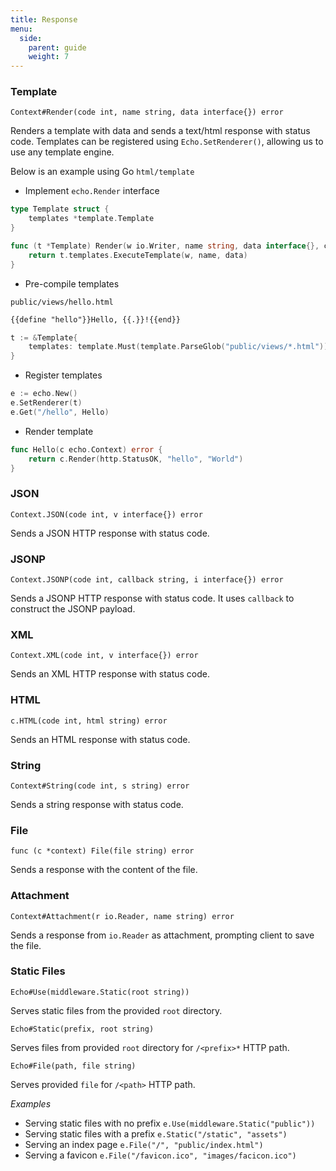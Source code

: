 ```yaml
---
title: Response
menu:
  side:
    parent: guide
    weight: 7
---
```


### Template

`Context#Render(code int, name string, data interface{}) error`

Renders a template with data and sends a text/html response with status code. Templates
can be registered using `Echo.SetRenderer()`, allowing us to use any template engine.

Below is an example using Go `html/template`

- Implement `echo.Render` interface

```go
type Template struct {
    templates *template.Template
}

func (t *Template) Render(w io.Writer, name string, data interface{}, c echo.Context) error {
	return t.templates.ExecuteTemplate(w, name, data)
}
```

- Pre-compile templates

`public/views/hello.html`

```html
{{define "hello"}}Hello, {{.}}!{{end}}
```

```go
t := &Template{
    templates: template.Must(template.ParseGlob("public/views/*.html")),
}
```

- Register templates

```go
e := echo.New()
e.SetRenderer(t)
e.Get("/hello", Hello)
```

- Render template

```go
func Hello(c echo.Context) error {
	return c.Render(http.StatusOK, "hello", "World")
}
```

### JSON

`Context.JSON(code int, v interface{}) error`

Sends a JSON HTTP response with status code.

### JSONP

`Context.JSONP(code int, callback string, i interface{}) error`

Sends a JSONP HTTP response with status code. It uses `callback` to construct the
JSONP payload.

### XML

`Context.XML(code int, v interface{}) error`

Sends an XML HTTP response with status code.

### HTML

`c.HTML(code int, html string) error`

Sends an HTML response with status code.

### String

`Context#String(code int, s string) error`

Sends a string response with status code.

### File

`func (c *context) File(file string) error`

Sends a response with the content of the file.

### Attachment

`Context#Attachment(r io.Reader, name string) error`

Sends a response from `io.Reader` as attachment, prompting client to save the file.

### Static Files

`Echo#Use(middleware.Static(root string))`

Serves static files from the provided `root` directory.

`Echo#Static(prefix, root string)`

Serves files from provided `root` directory for `/<prefix>*` HTTP path.

`Echo#File(path, file string)`

Serves provided `file` for `/<path>` HTTP path.

*Examples*

- Serving static files with no prefix `e.Use(middleware.Static("public"))`
- Serving static files with a prefix `e.Static("/static", "assets")`
- Serving an index page `e.File("/", "public/index.html")`
- Serving a favicon `e.File("/favicon.ico", "images/facicon.ico")`
